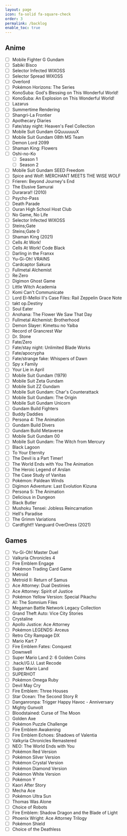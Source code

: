 ```yaml
---
layout: page
icon: fa-solid fa-square-check
order: 3
permalink: /backlog
enable_toc: true
---
```


## Anime

- [ ] Mobile Fighter G Gundam
- [ ] Sabiki Bisco
- [ ] Selector Infected WIXOSS
- [ ] Selector Spread WIXOSS
- [ ] Overlord
- [ ] Pokémon Horizons: The Series
- [ ] KonoSuba: God's Blessing on This Wonderful World!
- [ ] KonoSuba: An Explosion on This Wonderful World!
- [ ] Lazarus
- [ ] Summertime Rendering
- [ ] Shangri-La Frontier
- [ ] Apothecary Diaries
- [ ] Fate/stay night: Heaven's Feel Collection
- [ ] Mobile Suit Gundam GQuuuuuuX
- [ ] Mobile Suit Gundam 08th MS Team
- [ ] Demon Lord 2099
- [ ] Shaman King: Flowers
- [ ] Oshi-no-Ko
   - [ ] Season 1
   - [ ] Season 2
- [ ] Mobile Suit Gundam SEED Freedom
- [ ] Spice and Wolf: MERCHANT MEETS THE WISE WOLF
- [ ] Frieren: Beyond Journey's End
- [ ] The Elusive Samurai
- [ ] Durarara!! (2010)
- [ ] Psycho-Pass
- [ ] Death Parade
- [ ] Ouran High School Host Club
- [ ] No Game, No Life
- [ ] Selector Infected WIXOSS
- [ ] Steins;Gate
- [ ] Steins;Gate 0
- [ ] Shaman King (2021)
- [ ] Cells At Work!
- [ ] Cells At Work! Code Black
- [ ] Darling in the Franxx
- [ ] Yu-Gi-Oh! VRAINS
- [ ] Cardcaptor Sakura
- [ ] Fullmetal Alchemist
- [ ] Re:Zero
- [ ] Digimon Ghost Game
- [ ] Little Witch Academia
- [ ] Komi Can't Communicate
- [ ] Lord El-Melloi II's Case Files: Rail Zeppelin Grace Note
- [ ] takt op.Destiny
- [ ] Soul Eater
- [ ] Anohana: The Flower We Saw That Day
- [ ] Fullmetal Alchemist: Brotherhood
- [ ] Demon Slayer: Kimetsu no Yaiba
- [ ] Record of Grancrest War
- [ ] Dr. Stone
- [ ] Fate/Zero
- [ ] Fate/stay night: Unlimited Blade Works
- [ ] Fate/apocrypha
- [ ] Fate/strange fake: Whispers of Dawn
- [ ] Spy x Family
- [ ] Your Lie in April
- [ ] Mobile Suit Gundam (1979)
- [ ] Mobile Suit Zeta Gundam
- [ ] Mobile Suit ZZ Gundam
- [ ] Mobile Suit Gundam: Char's Counterattack
- [ ] Mobile Suit Gundam: The Origin
- [ ] Mobile Suit Gundam Unicorn
- [ ] Gundam Build Fighters
- [ ] Buddy Daddies
- [ ] Persona 4: The Animation
- [ ] Gundam Build Divers
- [ ] Gundam Build Metaverse
- [ ] Mobile Suit Gundam 00
- [ ] Mobile Suit Gundam: The Witch from Mercury
- [ ] Black Lagoon
- [ ] To Your Eternity
- [ ] The Devil is a Part Timer!
- [ ] The World Ends with You The Animation
- [ ] The Heroic Legend of Arslan
- [ ] The Case Study of Vanitas
- [ ] Pokémon: Paldean Winds
- [ ] Digimon Adventure: Last Evolution Kizuna
- [ ] Persona 5: The Animation
- [ ] Delicious in Dungeon
- [ ] Black Butler
- [ ] Mushoku Tensei: Jobless Reincarnation
- [ ] Hell's Paradise
- [ ] The Grimm Variations
- [ ] Cardfight!! Vanguard OverDress (2021)

## Games

- [ ] Yu-Gi-Oh! Master Duel
- [ ] Valkyria Chronicles 4
- [ ] Fire Emblem Engage
- [ ] Pokémon Trading Card Game
- [ ] Metroid
- [ ] Metroid II: Return of Samus
- [ ] Ace Attorney: Dual Destinies
- [ ] Ace Attorney: Spirit of Justice
- [ ] Pokémon Yellow Version: Special Pikachu
- [ ] AI: The Somnium Files
- [ ] Megaman Battle Network Legacy Collection
- [ ] Grand Theft Auto: Vice City Stories
- [ ] Crystaline
- [ ] Apollo Justice: Ace Attorney
- [ ] Pokémon LEGENDS: Arceus
- [ ] Retro City Rampage DX
- [ ] Mario Kart 7
- [ ] Fire Emblem Fates: Conquest
- [ ] Downwell
- [ ] Super Mario Land 2: 6 Golden Coins
- [ ] .hack//G.U. Last Recode
- [ ] Super Mario Land
- [ ] SUPERHOT
- [ ] Pokémon Omega Ruby
- [ ] Devil May Cry
- [ ] Fire Emblem: Three Houses
- [ ] Star Ocean: The Second Story R
- [ ] Danganronpa: Trigger Happy Havoc - Anniversary
- [ ] Mighty Gunvolt
- [ ] Bloodstained: Curse of The Moon
- [ ] Golden Axe
- [ ] Pokémon Puzzle Challenge
- [ ] Fire Emblem Awakening
- [ ] Fire Emblem Echoes: Shadows of Valentia
- [ ] Valkyria Chronicles Remastered
- [ ] NEO: The World Ends with You
- [ ] Pokémon Red Version
- [ ] Pokémon Silver Version
- [ ] Pokémon Crystal Version
- [ ] Pokémon Diamond Version
- [ ] Pokémon White Version
- [ ] Pokémon Y
- [ ] Kaori After Story
- [ ] Mecha Ace
- [ ] Pokémon Ultra Sun
- [ ] Thomas Was Alone
- [ ] Choice of Robots
- [ ] Fire Emblem: Shadow Dragon and the Blade of Light
- [ ] Phoenix Wright: Ace Attorney Trilogy
- [ ] Pokémon Shield
- [ ] Choice of the Deathless
